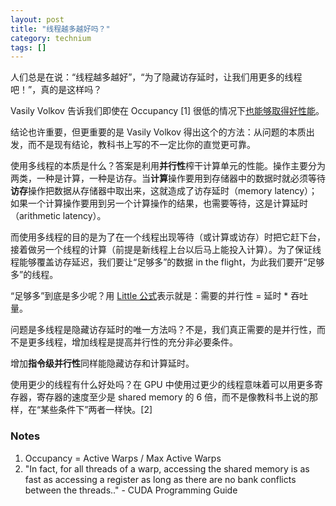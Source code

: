 ```yaml
---
layout: post
title: "线程越多越好吗？"
category: technium
tags: []
---
```



人们总是在说：“线程越多越好”，“为了隐藏访存延时，让我们用更多的线程吧！”，真的是这样吗？


Vasily Volkov 告诉我们即使在 Occupancy [1] 很低的情况下[也能够取得好性能](http://www.cs.berkeley.edu/~volkov/volkov10-GTC.pdf)。


结论也许重要，但更重要的是 Vasily Volkov 得出这个的方法：从问题的本质出发，而不是现有结论，教科书上写的不一定比你的直觉更可靠。


使用多线程的本质是什么？答案是利用**并行性**榨干计算单元的性能。操作主要分为两类，一种是计算，一种是访存。当**计算**操作要用到存储器中的数据时就必须等待**访存**操作把数据从存储器中取出来，这就造成了访存延时（memory latency）；如果一个计算操作要用到另一个计算操作的结果，也需要等待，这是计算延时（arithmetic latency）。


而使用多线程的目的是为了在一个线程出现等待（或计算或访存）时把它赶下台，接着做另一个线程的计算（前提是新线程上台以后马上能投入计算）。为了保证线程能够覆盖访存延迟，我们要让“足够多”的数据 in the flight，为此我们要开“足够多”的线程。


“足够多”到底是多少呢？用 [Little 公式](http://en.wikipedia.org/wiki/Little's_law)表示就是：需要的并行性 = 延时 * 吞吐量。


问题是多线程是隐藏访存延时的唯一方法吗？不是，我们真正需要的是并行性，而不是更多线程，增加线程是提高并行性的充分非必要条件。


增加**指令级并行性**同样能隐藏访存和计算延时。


使用更少的线程有什么好处吗？在 GPU 中使用过更少的线程意味着可以用更多寄存器，寄存器的速度至少是 shared memory 的 6 倍，而不是像教科书上说的那样，在“某些条件下”两者一样快。[2]



### Notes


1. Occupancy = Active Warps / Max Active Warps
2. "In fact, for all threads of a warp, accessing the shared memory is as fast as accessing a register as long as there are no bank conflicts between the threads.." - CUDA Programming Guide
